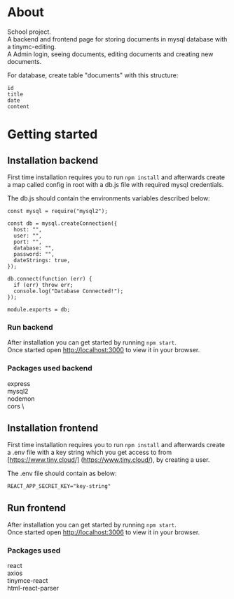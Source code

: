 # About

School project.\
A backend and frontend page for storing documents in mysql database with a tinymc-editing.\
A Admin login, seeing documents, editing documents and creating new documents.

For database, create table "documents" with this structure:
```
id
title
date
content
```

# Getting started

## Installation backend

First time installation requires you to run `npm install` and afterwards create a map called config in root with a db.js file with required mysql credentials.

The db.js should contain the environments variables described below:

```
const mysql = require("mysql2");

const db = mysql.createConnection({
  host: "",
  user: "",
  port: "",
  database: "",
  password: "",
  dateStrings: true,
});

db.connect(function (err) {
  if (err) throw err;
  console.log("Database Connected!");
});

module.exports = db;

```


### Run backend

After installation you can get started by running `npm start`.\
Once started open [http://localhost:3000](http://localhost:3000) to view it in your browser.


### Packages used backend

express \
mysql2 \
nodemon \
cors \


## Installation frontend

First time installation requires you to run `npm install` and afterwards create a .env file with a key string which you get access to from [https://www.tiny.cloud/] (https://www.tiny.cloud/), by creating a user.

The .env file should contain as below:

```
REACT_APP_SECRET_KEY="key-string"
```


## Run frontend

After installation you can get started by running `npm start`.\
Once started open [http://localhost:3006](http://localhost:3006) to view it in your browser.


### Packages used

react \
axios \
tinymce-react \
html-react-parser

